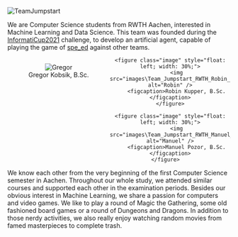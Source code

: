 ![TeamJumpstart](images\TeamJumpstart.png)

We are Computer Science students from RWTH Aachen, interested in Machine Learning and Data Science. 
This team was founded during the [InformatiCup2021](https://github.com/informatiCup/InformatiCup2021) challenge, to develop an artificial agent, capable of playing the game of [spe_ed](https://github.com/InformatiCup/InformatiCup2021/blob/master/spe_ed.pdf) against other teams.

<center>
    <figure class="image" style="float: left; width: 30%;">
        <img src="images\Team_Jumpstart_RWTH_Gregor_Kobsik.jpg" alt="Gregor" />
        <figcaption>Gregor Kobsik, B.Sc.</figcaption>
    </figure>
    
    <figure class="image" style="float: left; width: 30%;">
        <img src="images\Team_Jumpstart_RWTH_Robin_Kupper.jpg" alt="Robin" />
        <figcaption>Robin Kupper, B.Sc.</figcaption>
    </figure>
    
    <figure class="image" style="float: left; width: 30%;">
        <img src="images\Team_Jumpstart_RWTH_Manuel_Pozor.jpg" alt="Manuel" />
        <figcaption>Manuel Pozor, B.Sc.</figcaption>
    </figure>   
</center>

We know each other from the very beginning of the first Computer Science semester in Aachen. 
Throughout our whole study, we attended similar courses and supported each other in the examination periods. 
Besides our obvious interest in Machine Learning, we share a passion for computers and video games. 
We like to play a round of Magic the Gathering, some old fashioned board games or a round of Dungeons and Dragons.
In addition to those nerdy activities, we also really enjoy watching random movies from famed masterpieces to complete trash.
